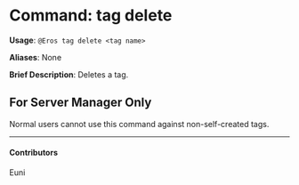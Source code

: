 # Command: tag delete


**Usage**: `@Eros tag delete <tag name>`

**Aliases**: None

**Brief Description**: Deletes a tag.



## For Server Manager Only


Normal users cannot use this command against non-self-created tags.


---

#### Contributors


Euni
